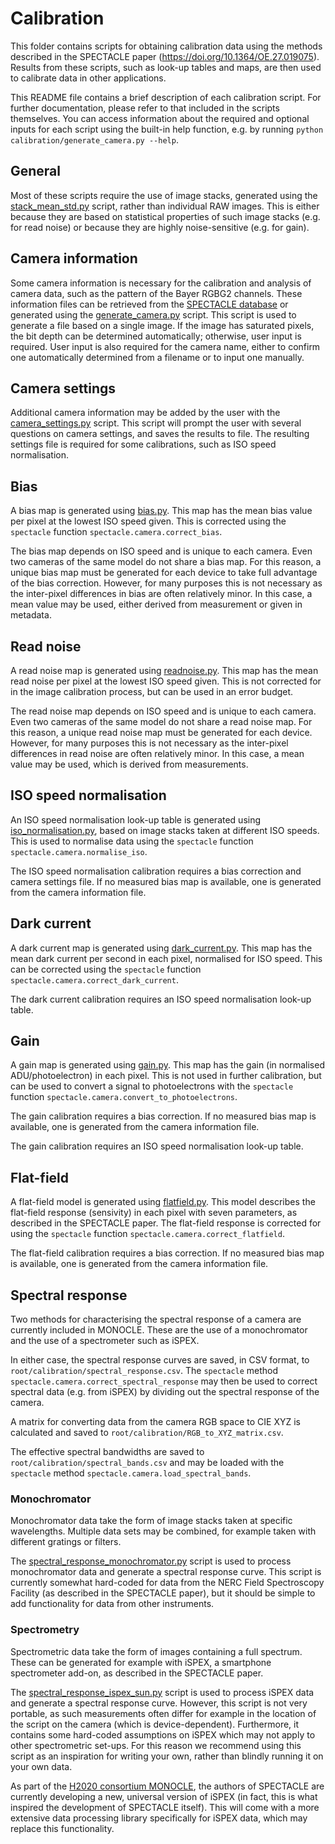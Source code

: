 # Calibration

This folder contains scripts for obtaining calibration data using the methods described in the SPECTACLE paper (https://doi.org/10.1364/OE.27.019075).
Results from these scripts, such as look-up tables and maps, are then used to calibrate data in other applications.

This README file contains a brief description of each calibration script.
For further documentation, please refer to that included in the scripts themselves.
You can access information about the required and optional inputs for each script using the built-in help function, e.g. by running `python calibration/generate_camera.py --help`.

## General

Most of these scripts require the use of image stacks, generated using the [stack_mean_std.py](../tools/stack_mean_std.py) script, rather than individual RAW images.
This is either because they are based on statistical properties of such image stacks (e.g. for read noise) or because they are highly noise-sensitive (e.g. for gain).

## Camera information

Some camera information is necessary for the calibration and analysis of camera data, such as the pattern of the Bayer RGBG2 channels.
These information files can be retrieved from the [SPECTACLE database](http://spectacle.ddq.nl/) or generated using the [generate_camera.py](generate_camera.py) script.
This script is used to generate a file based on a single image.
If the image has saturated pixels, the bit depth can be determined automatically; otherwise, user input is required.
User input is also required for the camera name, either to confirm one automatically determined from a filename or to input one manually.

## Camera settings

Additional camera information may be added by the user with the [camera_settings.py](camera_settings.py) script.
This script will prompt the user with several questions on camera settings, and saves the results to file.
The resulting settings file is required for some calibrations, such as ISO speed normalisation.

## Bias

A bias map is generated using [bias.py](bias.py).
This map has the mean bias value per pixel at the lowest ISO speed given.
This is corrected using the `spectacle` function `spectacle.camera.correct_bias`.

The bias map depends on ISO speed and is unique to each camera.
Even two cameras of the same model do not share a bias map.
For this reason, a unique bias map must be generated for each device to take full advantage of the bias correction.
However, for many purposes this is not necessary as the inter-pixel differences in bias are often relatively minor.
In this case, a mean value may be used, either derived from measurement or given in metadata.

## Read noise

A read noise map is generated using [readnoise.py](readnoise.py).
This map has the mean read noise per pixel at the lowest ISO speed given.
This is not corrected for in the image calibration process, but can be used in an error budget.

The read noise map depends on ISO speed and is unique to each camera.
Even two cameras of the same model do not share a read noise map.
For this reason, a unique read noise map must be generated for each device.
However, for many purposes this is not necessary as the inter-pixel differences in read noise are often relatively minor.
In this case, a mean value may be used, which is derived from measurements.

## ISO speed normalisation

An ISO speed normalisation look-up table is generated using [iso_normalisation.py](iso_normalisation.py), based on image stacks taken at different ISO speeds.
This is used to normalise data using the `spectacle` function `spectacle.camera.normalise_iso`.

The ISO speed normalisation calibration requires a bias correction and camera settings file.
If no measured bias map is available, one is generated from the camera information file.

## Dark current

A dark current map is generated using [dark_current.py](dark_current.py).
This map has the mean dark current per second in each pixel, normalised for ISO speed.
This can be corrected using the `spectacle` function `spectacle.camera.correct_dark_current`.

The dark current calibration requires an ISO speed normalisation look-up table.

## Gain

A gain map is generated using [gain.py](gain.py).
This map has the gain (in normalised ADU/photoelectron) in each pixel.
This is not used in further calibration, but can be used to convert a signal to photoelectrons with the `spectacle` function `spectacle.camera.convert_to_photoelectrons`.

The gain calibration requires a bias correction.
If no measured bias map is available, one is generated from the camera information file.

The gain calibration requires an ISO speed normalisation look-up table.

## Flat-field

A flat-field model is generated using [flatfield.py](flatfield.py).
This model describes the flat-field response (sensivity) in each pixel with seven parameters, as described in the SPECTACLE paper.
The flat-field response is corrected for using the `spectacle` function `spectacle.camera.correct_flatfield`.

The flat-field calibration requires a bias correction.
If no measured bias map is available, one is generated from the camera information file.

## Spectral response

Two methods for characterising the spectral response of a camera are currently included in MONOCLE.
These are the use of a monochromator and the use of a spectrometer such as iSPEX.

In either case, the spectral response curves are saved, in CSV format, to `root/calibration/spectral_response.csv`.
The `spectacle` method `spectacle.camera.correct_spectral_response` may then be used to correct spectral data (e.g. from iSPEX) by dividing out the spectral response of the camera.

A matrix for converting data from the camera RGB space to CIE XYZ is calculated and saved to `root/calibration/RGB_to_XYZ_matrix.csv`.

The effective spectral bandwidths are saved to `root/calibration/spectral_bands.csv` and may be loaded with the `spectacle` method `spectacle.camera.load_spectral_bands`.

### Monochromator

Monochromator data take the form of image stacks taken at specific wavelengths.
Multiple data sets may be combined, for example taken with different gratings or filters.

The [spectral_response_monochromator.py](spectral_response_monochromator.py) script is used to process monochromator data and generate a spectral response curve.
This script is currently somewhat hard-coded for data from the NERC Field Spectroscopy Facility (as described in the SPECTACLE paper), but it should be simple to add functionality for data from other instruments.

### Spectrometry

Spectrometric data take the form of images containing a full spectrum.
These can be generated for example with iSPEX, a smartphone spectrometer add-on, as described in the SPECTACLE paper.

The [spectral_response_ispex_sun.py](spectral_response_ispex_sun.py) script is used to process iSPEX data and generate a spectral response curve.
However, this script is not very portable, as such measurements often differ for example in the location of the script on the camera (which is device-dependent).
Furthermore, it contains some hard-coded assumptions on iSPEX which may not apply to other spectrometric set-ups.
For this reason we recommend using this script as an inspiration for writing your own, rather than blindly running it on your own data.

As part of the [H2020 consortium MONOCLE](https://monocle-h2020.eu/Home), the authors of SPECTACLE are currently developing a new, universal version of iSPEX (in fact, this is what inspired the development of SPECTACLE itself).
This will come with a more extensive data processing library specifically for iSPEX data, which may replace this functionality.
